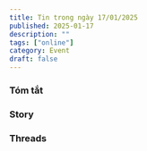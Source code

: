 ```yaml
---
title: Tin trong ngày 17/01/2025
published: 2025-01-17
description: ""
tags: ["online"]
category: Event 
draft: false
---
```


### Tóm tắt 


### Story 


### Threads 
